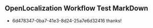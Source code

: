 ## OpenLocalization Workflow Test MarkDown
* 6d478347-0ba7-41e3-8d24-25a7e6d32416 thanks!

<!--HONumber=Aug16_HO1-->


